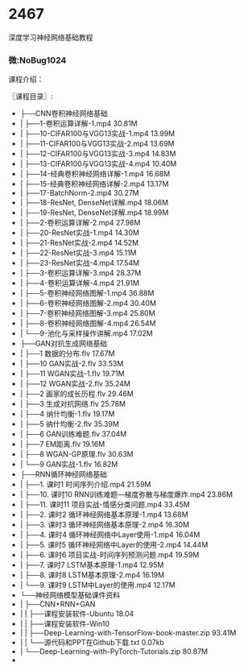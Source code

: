 # 2467
深度学习神经网络基础教程
### 微:NoBug1024 


课程介绍：

〖课程目录〗:

- ├──CNN卷积神经网络基础  
- |   ├──1-卷积运算详解-1.mp4  30.81M
- |   ├──10-CIFAR100与VGG13实战-1.mp4  13.99M
- |   ├──11-CIFAR100与VGG13实战-2.mp4  13.69M
- |   ├──12-CIFAR100与VGG13实战-3.mp4  14.83M
- |   ├──13-CIFAR100与VGG13实战-4.mp4  10.40M
- |   ├──14-经典卷积神经网络详解-1.mp4  16.68M
- |   ├──15-经典卷积神经网络详解-2.mp4  13.17M
- |   ├──17-BatchNorm-2.mp4  30.27M
- |   ├──18-ResNet, DenseNet详解.mp4  18.06M
- |   ├──19-ResNet, DenseNet详解.mp4  18.99M
- |   ├──2-卷积运算详解-2.mp4  27.98M
- |   ├──20-ResNet实战-1.mp4  14.30M
- |   ├──21-ResNet实战-2.mp4  14.52M
- |   ├──22-ResNet实战-3.mp4  15.11M
- |   ├──23-ResNet实战-4.mp4  17.54M
- |   ├──3-卷积运算详解-3.mp4  28.37M
- |   ├──4-卷积运算详解-4.mp4  21.91M
- |   ├──5-卷积神经网络图解-1.mp4  36.88M
- |   ├──6-卷积神经网络图解-2.mp4  30.40M
- |   ├──7-卷积神经网络图解-3.mp4  25.80M
- |   ├──8-卷积神经网络图解-4.mp4  26.54M
- |   └──9-池化与采样操作讲解.mp4  17.02M
- ├──GAN对抗生成网络基础  
- |   ├──1 数据的分布.flv  17.67M
- |   ├──10 GAN实战-2.flv  33.53M
- |   ├──11 WGAN实战-1.flv  19.71M
- |   ├──12 WGAN实战-2.flv  35.24M
- |   ├──2 画家的成长历程.flv  29.46M
- |   ├──3 生成对抗网络.flv  25.78M
- |   ├──4 纳什均衡-1.flv  19.17M
- |   ├──5 纳什均衡-2.flv  35.39M
- |   ├──6 GAN训练难题.flv  37.04M
- |   ├──7 EM距离.flv  19.16M
- |   ├──8 WGAN-GP原理.flv  30.63M
- |   └──9 GAN实战-1.flv  16.82M
- ├──RNN循环神经网络基础  
- |   ├──1. 课时1 时间序列介绍.mp4  21.59M
- |   ├──10. 课时10 RNN训练难题—梯度弥散与梯度爆炸.mp4  23.86M
- |   ├──11. 课时11 项目实战-情感分类问题.mp4  33.45M
- |   ├──2. 课时2 循环神经网络基本原理-1.mp4  13.68M
- |   ├──3. 课时3 循环神经网络基本原理-2.mp4  16.30M
- |   ├──4. 课时4 循环神经网络中Layer使用-1.mp4  16.04M
- |   ├──5. 课时5 循环神经网络中Layer的使用-2.mp4  14.44M
- |   ├──6. 课时6 项目实战-时间序列预测问题.mp4  19.59M
- |   ├──7. 课时7 LSTM基本原理-1.mp4  12.95M
- |   ├──8. 课时8 LSTM基本原理-2.mp4  16.19M
- |   └──9. 课时9 LSTM中Layer的使用.mp4  12.17M
- └──神经网络模型基础课件资料  
- |   ├──CNN+RNN+GAN  
- |   |   ├──课程安装软件-Ubuntu 18.04  
- |   |   ├──课程安装软件-Win10  
- |   |   ├──Deep-Learning-with-TensorFlow-book-master.zip  93.41M
- |   |   └──源代码和PPT在Github下载.txt  0.07kb
- |   └──Deep-Learning-with-PyTorch-Tutorials.zip  80.87M
- 
